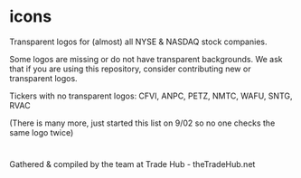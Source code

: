 # icons
Transparent logos for (almost) all NYSE & NASDAQ stock companies.

Some logos are missing or do not have transparent backgrounds. We ask that if you are using this repository, consider contributing new or transparent logos.


Tickers with no transparent logos: CFVI, ANPC, PETZ, NMTC, WAFU, SNTG, RVAC

(There is many more, just started this list on 9/02 so no one checks the same logo twice)
#
Gathered & compiled by the team at Trade Hub - theTradeHub.net
